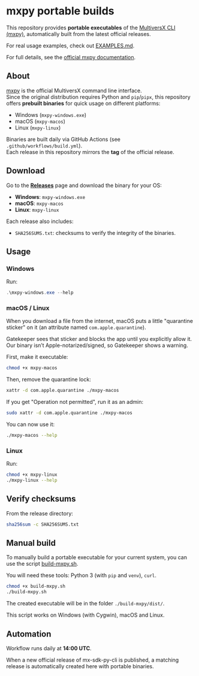 # mxpy portable builds

This repository provides **portable executables** of
the [MultiversX CLI (mxpy)](https://github.com/multiversx/mx-sdk-py-cli), automatically built from the latest official
releases.

For real usage examples, check out [EXAMPLES.md](EXAMPLES.md).

For full details, see the [official mxpy documentation](https://github.com/multiversx/mx-sdk-py-cli/blob/main/CLI.md).

## About

[mxpy](https://github.com/multiversx/mx-sdk-py-cli) is the official MultiversX command line interface.  
Since the original distribution requires Python and `pip`/`pipx`, this repository offers **prebuilt binaries** for quick
usage on different platforms:

- Windows (`mxpy-windows.exe`)
- macOS (`mxpy-macos`)
- Linux (`mxpy-linux`)

Binaries are built daily via GitHub Actions (see `.github/workflows/build.yml`).  
Each release in this repository mirrors the **tag** of the official release.

## Download

Go to the **[Releases](https://github.com/BubuMVX/mxpy-portable/releases)** page and download the binary for your OS:

- **Windows**: `mxpy-windows.exe`
- **macOS**: `mxpy-macos`
- **Linux**: `mxpy-linux`

Each release also includes:

- `SHA256SUMS.txt`: checksums to verify the integrity of the binaries.

## Usage

### Windows

Run:

```powershell
.\mxpy-windows.exe --help
```

### macOS / Linux

When you download a file from the internet, macOS puts a little "quarantine sticker" on it (an attribute named
`com.apple.quarantine`).

Gatekeeper sees that sticker and blocks the app until you explicitly allow it. Our binary isn’t Apple-notarized/signed,
so Gatekeeper shows a warning.

First, make it executable:

```bash
chmod +x mxpy-macos
```

Then, remove the quarantine lock:

```bash
xattr -d com.apple.quarantine ./mxpy-macos
```

If you get "Operation not permitted", run it as an admin:

```bash
sudo xattr -d com.apple.quarantine ./mxpy-macos
```

You can now use it:

```bash
./mxpy-macos --help
```

### Linux

Run:

```bash
chmod +x mxpy-linux
./mxpy-linux --help
```

## Verify checksums

From the release directory:

```bash
sha256sum -c SHA256SUMS.txt
```

## Manual build

To manually build a portable executable for your current system, you can use the script [build-mxpy.sh](build-mxpy.sh).

You will need these tools: Python 3 (with `pip` and `venv`), `curl`.

```bash
chmod +x build-mxpy.sh
./build-mxpy.sh
```

The created executable will be in the folder `./build-mxpy/dist/`.

This script works on Windows (with Cygwin), macOS and Linux.

## Automation

Workflow runs daily at **14:00 UTC**.

When a new official release of mx-sdk-py-cli is published, a matching release is automatically created here with
portable binaries.
